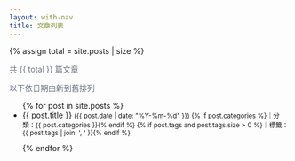 ```yaml
---
layout: with-nav
title: 文章列表
---
```



{% assign total = site.posts | size %}
<p style="color:#6b7280; margin-top:6px;">共 {{ total }} 篇文章</p>
<p style="color:#6b7280; margin:0 0 12px;">以下依日期由新到舊排列</p>

<ul id="post-list">
{% for post in site.posts %}
  <li
    data-categories="{{ post.categories | escape }}"
    data-tags="{% if post.tags %}{{ post.tags | join: ',' | escape }}{% endif %}"
    style="margin-bottom:12px;"
  >
    <a href="{{ post.url | relative_url }}">{{ post.title }}</a>
    <small>
      ({{ post.date | date: "%Y-%m-%d" }})
      {% if post.categories %}｜分類：{{ post.categories }}{% endif %}
      {% if post.tags and post.tags.size > 0 %}｜標籤：{{ post.tags | join: ', ' }}{% endif %}
    </small>
  </li>
{% endfor %}
</ul>

<script>
// 讀取網址參數並篩選（支援 categories 與 tag）
// 用法：/blog?categories=技術  或 /blog?tag=Jekyll
(function () {
  var params = new URLSearchParams(location.search);
  var cat = params.get('categories');
  var tag = params.get('tag');
  var list = document.getElementById('post-list');
  if (!list) return;

  function showFilterInfo(text) {
    var p = document.createElement('p');
    p.innerHTML = '目前篩選：<strong>' + text + '</strong>　<a href="' + (location.pathname) + '">清除</a>';
    list.parentNode.insertBefore(p, list);
  }

  if (cat) {
    var want = decodeURIComponent(cat).toLowerCase();
    Array.from(list.children).forEach(function (li) {
      var v = (li.getAttribute('data-categories') || '').toLowerCase();
      li.style.display = (v === want) ? '' : 'none';
    });
    showFilterInfo('分類 = ' + cat);
    return; // 若同時有 cat 與 tag，就以 cat 為主
  }

  if (tag) {
    var wantTag = decodeURIComponent(tag).toLowerCase();
    Array.from(list.children).forEach(function (li) {
      var tags = (li.getAttribute('data-tags') || '').toLowerCase().split(',');
      var has = tags.map(function(s){return s.trim();}).includes(wantTag);
      li.style.display = has ? '' : 'none';
    });
    showFilterInfo('標籤 = ' + tag);
  }
})();
</script>
